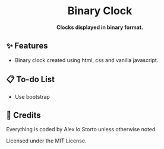 <h1 align="center">Binary Clock</h1>

<p align="center">
  <b>Clocks displayed in binary format.</b>
</p>

<!-- <p align="center"><img width="100%" src=".github/desktop.png" alt="desktop version of the links page" /></p> -->

## ✨ Features

- Binary clock created using html, css and vanilla javascript.

## 📋 To-do List

- Use bootstrap

## 📜 Credits

Everything is coded by Alex lo Storto unless otherwise noted

Licensed under the MIT License.
